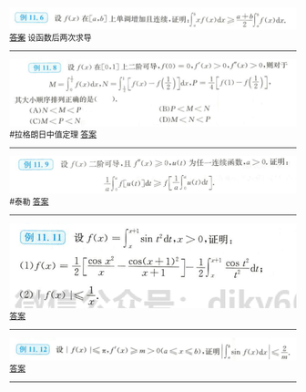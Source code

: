 ![](附件/Pasted%20image%2020221007160126.png)
~~[答案](高数/答案.md#^njrgkn)~~ 设函数后两次求导

---
![](附件/Pasted%20image%2020221007160426.png)
#拉格朗日中值定理 
[答案](高数/答案.md#^uzvyeq)

---
![](附件/Pasted%20image%2020221007160910.png)
#泰勒 
[答案](高数/答案.md#^tiwom6)

---
![](附件/Pasted%20image%2020221007161651.png)
[答案](高数/答案.md#^87sowc)

---
![](附件/Pasted%20image%2020221007162731.png)
[答案](高数/答案.md#^jr25p2)

---
